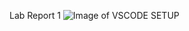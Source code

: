 Lab Report 1
 ![Image of VSCODE SETUP](https://github.com/vjwuUCSD/cse15l-lab-reports/blob/main/Screen%20Shot%202022-04-01%20at%206.12.35%20PM.png?raw=true)
